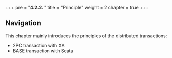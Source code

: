 +++
pre = "<b>4.2.2. </b>"
title = "Principle"
weight = 2
chapter = true
+++

## Navigation

This chapter mainly introduces the principles of the distributed transactions:

* 2PC transaction with XA
* BASE transaction with Seata
